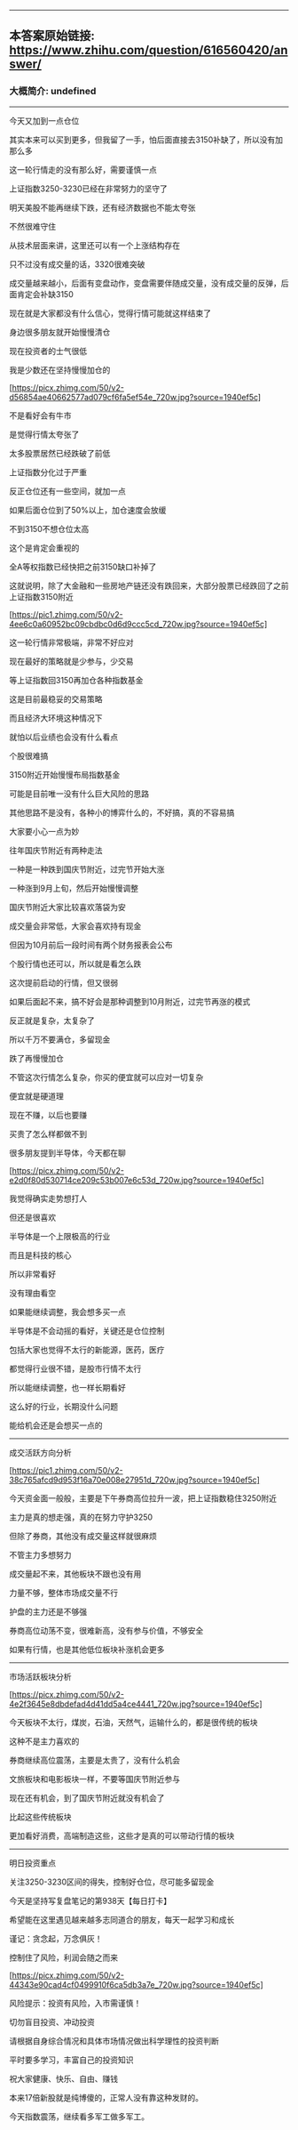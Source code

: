 ----------------------------------------
## 本答案原始链接: https://www.zhihu.com/question/616560420/answer/
### 大概简介: undefined
----------------------------------------
今天又加到一点仓位

其实本来可以买到更多，但我留了一手，怕后面直接去3150补缺了，所以没有加那么多

这一轮行情走的没有那么好，需要谨慎一点

上证指数3250-3230已经在非常努力的坚守了

明天美股不能再继续下跌，还有经济数据也不能太夸张

不然很难守住




从技术层面来讲，这里还可以有一个上涨结构存在

只不过没有成交量的话，3320很难突破

成交量越来越小，后面有变盘动作，变盘需要伴随成交量，没有成交量的反弹，后面肯定会补缺3150

现在就是大家都没有什么信心，觉得行情可能就这样结束了

身边很多朋友就开始慢慢清仓

现在投资者的士气很低

我是少数还在坚持慢慢加仓的

[https://picx.zhimg.com/50/v2-d56854ae40662577ad079cf6fa5ef54e_720w.jpg?source=1940ef5c]

不是看好会有牛市

是觉得行情太夸张了

太多股票居然已经跌破了前低

上证指数分化过于严重

反正仓位还有一些空间，就加一点

如果后面仓位到了50%以上，加仓速度会放缓

不到3150不想仓位太高

这个是肯定会重视的




全A等权指数已经快把之前3150缺口补掉了

这就说明，除了大金融和一些房地产链还没有跌回来，大部分股票已经跌回了之前上证指数3150附近

[https://pic1.zhimg.com/50/v2-4ee6c0a60952bc09cbdbc0d6d9ccc5cd_720w.jpg?source=1940ef5c]

这一轮行情非常极端，非常不好应对

现在最好的策略就是少参与，少交易

等上证指数回3150再加仓各种指数基金

这是目前最稳妥的交易策略

而且经济大环境这种情况下

就怕以后业绩也会没有什么看点

个股很难搞

3150附近开始慢慢布局指数基金

可能是目前唯一没有什么巨大风险的思路

其他思路不是没有，各种小的博弈什么的，不好搞，真的不容易搞

大家要小心一点为妙




往年国庆节附近有两种走法

一种是一种跌到国庆节附近，过完节开始大涨

一种涨到9月上旬，然后开始慢慢调整

国庆节附近大家比较喜欢落袋为安

成交量会非常低，大家会喜欢持有现金

但因为10月前后一段时间有两个财务报表会公布

个股行情也还可以，所以就是看怎么跌

这次提前启动的行情，但又很弱

如果后面起不来，搞不好会是那种调整到10月附近，过完节再涨的模式

反正就是复杂，太复杂了

所以千万不要满仓，多留现金

跌了再慢慢加仓

不管这次行情怎么复杂，你买的便宜就可以应对一切复杂

便宜就是硬道理

现在不赚，以后也要赚

买贵了怎么样都做不到




很多朋友提到半导体，今天都在聊

[https://picx.zhimg.com/50/v2-e2d0f80d530714ce209c53b007e6c53d_720w.jpg?source=1940ef5c]

我觉得确实走势想打人

但还是很喜欢

半导体是一个上限极高的行业

而且是科技的核心

所以非常看好

没有理由看空

如果能继续调整，我会想多买一点

半导体是不会动摇的看好，关键还是仓位控制

包括大家也觉得不太行的新能源，医药，医疗

都觉得行业很不错，是股市行情不太行

所以能继续调整，也一样长期看好

这么好的行业，长期没什么问题

能给机会还是会想买一点的

----------------------------------------

成交活跃方向分析

[https://pic1.zhimg.com/50/v2-38c765afcd9d953f16a70e008e27951d_720w.jpg?source=1940ef5c]

今天资金面一般般，主要是下午券商高位拉升一波，把上证指数稳住3250附近

主力是真的想走强，真的在努力守护3250

但除了券商，其他没有成交量这样就很麻烦

不管主力多想努力

成交量起不来，其他板块不跟也没有用

力量不够，整体市场成交量不行

护盘的主力还是不够强

券商高位动荡不变，很难新高，没有参与价值，不够安全

如果有行情，也是其他低位板块补涨机会更多

----------------------------------------

市场活跃板块分析

[https://picx.zhimg.com/50/v2-4e2f3645e8dbdefad4d41dd5a4ce4441_720w.jpg?source=1940ef5c]

今天板块不太行，煤炭，石油，天然气，运输什么的，都是很传统的板块

这种不是主力喜欢的

券商继续高位震荡，主要是太贵了，没有什么机会

文旅板块和电影板块一样，不要等国庆节附近参与

现在还有机会，到了国庆节附近就没有机会了

比起这些传统板块

更加看好消费，高端制造这些，这些才是真的可以带动行情的板块

----------------------------------------

明日投资重点

关注3250-3230区间的得失，控制好仓位，尽可能多留现金




今天是坚持写复盘笔记的第938天【每日打卡】

希望能在这里遇见越来越多志同道合的朋友，每天一起学习和成长

谨记：贪念起，万念俱灰！

控制住了风险，利润会随之而来

[https://picx.zhimg.com/50/v2-44343e90cad4cf0499910f6ca5db3a7e_720w.jpg?source=1940ef5c]

风险提示：投资有风险，入市需谨慎！

切勿盲目投资、冲动投资

请根据自身综合情况和具体市场情况做出科学理性的投资判断

平时要多学习，丰富自己的投资知识

祝大家健康、快乐、自由、赚钱

本来17倍新股就是纯博傻的，正常人没有靠这种发财的。

今天指数震荡，继续看多军工做多军工。
